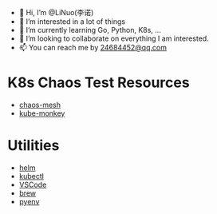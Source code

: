 - 👋 Hi, I’m @LiNuo(李诺)
- 👀 I’m interested in a lot of things
- 🌱 I’m currently learning Go, Python, K8s, ...
- 💞️ I’m looking to collaborate on everything I am interested.
- 📫 You can reach me by 24684452@qq.com


<!---
LiNuo0/LiNuo0 is a ✨ special ✨ repository because its `README.md` (this file) appears on your GitHub profile.
You can click the Preview link to take a look at your changes.
--->

# K8s Chaos Test Resources
- [chaos-mesh](https://github.com/chaos-mesh/chaos-mesh)
- [kube-monkey](https://github.com/asobti/kube-monkey)

# Utilities
- [helm](https://github.com/helm/helm)
- [kubectl](https://github.com/kubernetes/kubectl)
- [VSCode](https://github.com/microsoft/vscode)
- [brew](https://github.com/Homebrew/brew)
- [pyenv](https://github.com/pyenv/pyenv)
